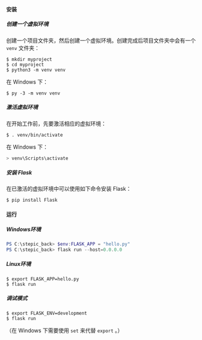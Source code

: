 #### 安装

##### **创建一个虚拟环境**

创建一个项目文件夹，然后创建一个虚拟环境。创建完成后项目文件夹中会有一个 `venv` 文件夹：

```shell
$ mkdir myproject
$ cd myproject
$ python3 -m venv venv
```

在 Windows 下：

```shell
$ py -3 -m venv venv
```

##### **激活虚拟环境**

在开始工作前，先要激活相应的虚拟环境：

```shell
$ . venv/bin/activate
```

在 Windows 下：

```powershell
> venv\Scripts\activate
```

##### **安装 Flask**

在已激活的虚拟环境中可以使用如下命令安装 Flask：

```shell
$ pip install Flask
```

#### 运行

##### **Windows环境**

```powershell
PS C:\stepic_back> $env:FLASK_APP = "hello.py"
PS C:\stepic_back> flask run --host=0.0.0.0
```

##### **Linux环境**

```shell
$ export FLASK_APP=hello.py
$ flask run
```

##### 调试模式

```shell
$ export FLASK_ENV=development
$ flask run
```

（在 Windows 下需要使用 `set` 来代替 `export` 。）